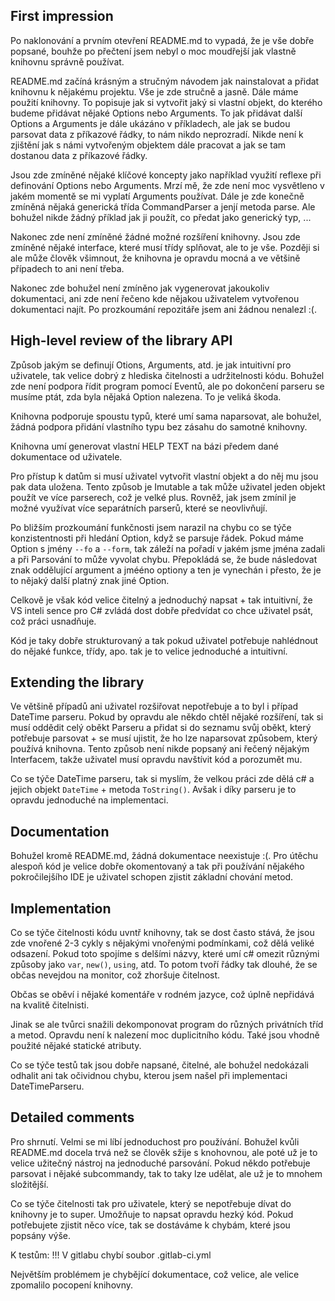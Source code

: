 ## First impression

Po naklonování a prvním otevření README.md to vypadá, že je vše dobře popsané, bouhže po přečtení jsem nebyl o moc moudřejší jak vlastně knihovnu správně používat.

README.md začíná krásným a stručným návodem jak nainstalovat a přidat knihovnu k nějakému projektu. Vše je zde stručně a jasně.
Dále máme použití knihovny. To popisuje jak si vytvořit jaký si vlastní objekt, do kterého budeme přidávat nějaké Options nebo Arguments. To jak přidávat další Options a Arguments je dále ukázáno v příkladech, ale jak se budou parsovat data z příkazové řádky, to nám nikdo neprozradí. Nikde není k zjištění jak s námi vytvořeným objektem dále pracovat a jak se tam dostanou data z příkazové řádky.

Jsou zde zmíněné nějaké klíčové koncepty jako například využití reflexe při definování Options nebo Arguments. Mrzí mě, že zde není moc vysvětleno v jakém momentě se mi vyplatí Arguments používat. Dále je zde konečně zmíněná nějaká generická třída CommandParser a jenjí metoda parse. Ale bohužel nikde žádný příklad jak ji použít, co předat jako generický typ, ...

Nakonec zde není zmíněné žádné možné rozšíření knihovny. Jsou zde zmíněné nějaké interface, které musí třídy splňovat, ale to je vše. Později si ale může člověk všimnout, že knihovna je opravdu mocná a ve většině případech to ani není třeba.

Nakonec zde bohužel není zmíněno jak vygenerovat jakoukoliv dokumentaci, ani zde není řečeno kde nějakou uživatelem vytvořenou dokumentaci najít. Po prozkoumání repozitáře jsem ani žádnou nenalezl :(.

## High-level review of the library API

Způsob jakým se definují Otions, Arguments, atd. je jak intuitivní pro uživatele, tak velice dobrý z hlediska čitelnosti a udržitelnosti kódu. Bohužel zde není podpora řídit program pomocí Eventů, ale po dokončení parseru se musíme ptát, zda byla nějaká Option nalezena. To je veliká škoda.

Knihovna podporuje spoustu typů, které umí sama naparsovat, ale bohužel, žádná podpora přidání vlastního typu bez zásahu do samotné knihovny.

Knihovna umí generovat vlastní HELP TEXT na bázi předem dané dokumentace od uživatele.

Pro přístup k datům si musí uživatel vytvořit vlastní objekt a do něj mu jsou pak data uložena. Tento způsob je Imutable a tak může uživatel jeden objekt použít ve více parserech, což je velké plus. Rovněž, jak jsem zmínil je možné využívat více separátních parserů, které se neovlivňují.

Po bližším prozkoumání funkčnosti jsem narazil na chybu co se týče konzistentnosti při hledání Option, když se parsuje řádek. Pokud máme Option s jmény ```--fo``` a ```--form```, tak záleží na pořadí v jakém jsme jména zadali a při Parsování to může vyvolat chybu. Přepokládá se, že bude následovat znak oddělující argument a jmééno optiony a ten je vynechán i přesto, že je to nějaký další platný znak jiné Option.

Celkově je však kód velice čitelný a jednoduchý napsat + tak intuitivní, že VS inteli sence pro C# zvládá dost dobře předvídat co chce uživatel psát, což práci usnadňuje.

Kód je taky dobře strukturovaný a tak pokud uživatel potřebuje nahlédnout do nějaké funkce, třídy, apo. tak je to velice jednoduché a intuitivní.

## Extending the library

Ve většině případů ani uživatel rozšiřovat nepotřebuje a to byl i případ DateTime parseru. Pokud by opravdu ale někdo chtěl nějaké rozšíření, tak si musí oddědit celý oběkt Parseru a přidat si do seznamu svůj oběkt, který potřebuje parsovat + se musí ujistit, že ho lze naparsovat způsobem, který používá knihovna. Tento způsob není nikde popsaný ani řečený nějakým Interfacem, takže uživatel musí opravdu navštívit kód a porozumět mu.

Co se týče DateTime parseru, tak si myslím, že velkou práci zde dělá c# a jejich objekt ```DateTime``` + metoda ```ToString()```. Avšak i díky parseru je to opravdu jednoduché na implementaci.

## Documentation

Bohužel kromě README.md, žádná dokumentace neexistuje :(. Pro útěchu alespoň kód je velice dobře okomentovaný a tak při používání nějakého pokročilejšího IDE je uživatel schopen zjistit základní chování metod.

## Implementation

Co se týče čitelnosti kódu uvntř knihovny, tak se dost často stává, že jsou zde vnořené 2-3 cykly s nějakými vnořenými podmínkami, což dělá veliké odsazení. Pokud toto spojíme s delšími názvy, které umí c# omezit různými způsoby jako ```var```, ```new()```, ```using```, atd. To potom tvoří řádky tak dlouhé, že se občas nevejdou na monitor, což zhoršuje čitelnost.

Občas se oběví i nějaké komentáře v rodném jazyce, což úplně nepřidává na kvalitě čitelnisti.

Jinak se ale tvůrci snažili dekomponovat program do různých privátních tříd a metod. Opravdu není k nalezení moc duplicitního kódu. Také jsou vhodně použité nějaké statické atributy.

Co se týče testů tak jsou dobře napsané, čitelné, ale bohužel nedokázali odhalit ani tak očividnou chybu, kterou jsem našel při implementaci DateTimeParseru.


## Detailed comments

Pro shrnutí. Velmi se mi líbí jednoduchost pro používání. Bohužel kvůli README.md docela trvá než se člověk sžije s knohovnou, ale poté už je to velice užitečný nástroj na jednoduché parsování. Pokud někdo potřebuje parsovat i nějaké subcommandy, tak to taky lze udělat, ale už je to mnohem složitější.

Co se týče čitelnosti tak pro uživatele, který se nepotřebuje dívat do knihovny je to super. Umožňuje to napsat opravdu hezký kód. Pokud potřebujete zjistit něco více, tak se dostáváme k chybám, které jsou popsány výše.

K testům: !!! V gitlabu chybí soubor .gitlab-ci.yml

Největším problémem je chybějící dokumentace, což velice, ale velice zpomalilo pocopení knihovny.
